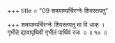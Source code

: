 +++
title = "09 शमयाम्यर्चिरग्नेः शिवस्तपतु"

+++
शमयाम्यर्चिरग्नेः शिवस्तपतु मा वि धाक् ।  
गृभीते द्यावापृथिवी गृभीतं पार्थिवं रजः ॥ ॥ १० ॥